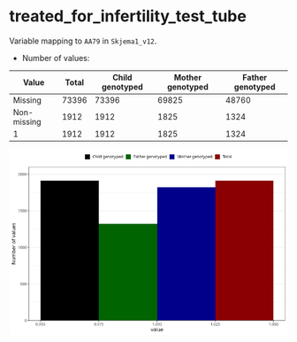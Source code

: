 # treated_for_infertility_test_tube
Variable mapping to `AA79` in `Skjema1_v12`.
- Number of values:

| Value | Total | Child genotyped | Mother genotyped | Father genotyped |
| ----- | ----- | --------------- | ---------------- | ---------------- |
| Missing | 73396 | 73396 | 69825 | 48760 |
| Non-missing | 1912 | 1912 | 1825 | 1324 |
| 1 | 1912 | 1912 | 1825 | 1324 |



![](treated_for_infertility_test_tube_n.png)




